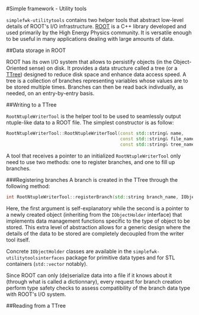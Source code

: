 #Simple framework - Utility tools

``simplefwk-utilitytools`` contains two helper tools that abstract low-level details of ROOT's I/O infrastructure. [ROOT][] is a C++ library developed and used primarily by the High Energy Physics community. It is versatile enough to be useful in many applications dealing with large amounts of data. 

##Data storage in ROOT

ROOT has its own I/O system that allows to persistify objects (in the Object-Oriented sense) on disk. It provides a data structure called a tree (or a [TTree][]) designed to reduce disk space and enhance data access speed. A tree is a collection of branches representing variables whose values are to be stored multiple times. Branches can then be read back indivdually, as needed, on an entry-by-entry basis. 

##Writing to a TTree

``RootNtupleWriterTool`` is the helper tool to be used to seamlessly output ntuple-like data to a ROOT file. 
The simplest constructor is as follow:

```c++
RootNtupleWriterTool::RootNtupleWriterTool(const std::string& name,       //name of the tool
                                           const std::string& file_name,  //ROOT file name
                                           const std::string& tree_name)  //name of TTree
```

A tool that receives a pointer to an initialized ``RootNtupleWriterTool`` only need to use two methods: one to register branches, and one to fill up branches.

###Registering branches
A branch is created in the TTree through the following method:

```c++
int RootNtupleWriterTool::registerBranch(std::string branch_name, IObjectHolder* obj)
````

Here, the first argument is self-explanatory while the second is a pointer to a newly created object (inheriting from the ``IObjectHolder`` interface) that implements data management functions specific to the type of object to be stored. This extra level of abstraction allows for a generic design where the details of the data to be stored are completely decoupled from the writer tool itself. 

Concrete ``IObjectHolder`` classes are available in the ``simplefwk-utilitytoolsinterfaces`` package for primitive data types and for STL containers (``std::vector`` notably).

Since ROOT can only (de)serialize data into a file if it knows about it (through what is called a dictionnary), every request for branch creation perform type safety checks to assess compatibility of the branch data type with ROOT's I/O system.

##Reading from a TTree



[ROOT]: http://root.cern.ch
[TTree]: http://root.cern.ch/root/html/TTree.html

